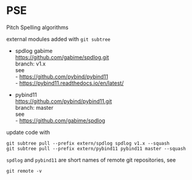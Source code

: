 # PSE 
Pitch Spelling algorithms

external modules
added with `git subtree`

 
- spdlog   gabime  
  https://github.com/gabime/spdlog.git  
  branch: v1.x  
  see   
        - https://github.com/pybind/pybind11  
        - https://pybind11.readthedocs.io/en/latest/    
 
- pybind11  
  https://github.com/pybind/pybind11.git  
  branch: master  
  see  
        - https://github.com/gabime/spdlog    
  

update code with  
```shell
git subtree pull --prefix extern/spdlog spdlog v1.x --squash
git subtree pull --prefix extern/pybind11 pybind11 master --squash
```

`spdlog` and `pybind11` are short names of remote git repositories, see
```shell
git remote -v
```



